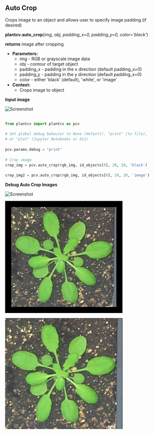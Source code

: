 ## Auto Crop

Crops image to an object and allows user to specify image padding (if desired)

**plantcv.auto_crop**(*img, obj, padding_x=0, padding_y=0, color='black'*)

**returns** image after cropping

- **Parameters:**
    - img - RGB or grayscale image data
    - obj - contour of target object 
    - padding_x - padding in the x direction (default padding_x=0)
    - padding_y - padding in the y direction (default padding_x=0)
    - color - either 'black' (default), 'white', or 'image'
- **Context:**
    - Crops image to object
    
**Input image**

![Screenshot](img/documentation_images/auto_crop/2016-05-25_1031.chamber129-camera-01.jpg)

```python

from plantcv import plantcv as pcv

# Set global debug behavior to None (default), "print" (to file), 
# or "plot" (Jupyter Notebooks or X11)

pcv.params.debug = "print"

# Crop image
crop_img = pcv.auto_crop(rgb_img, id_objects[0], 20, 20, 'black')

crop_img2 = pcv.auto_crop(rgb_img, id_objects[0], 20, 20, 'image')

```

**Debug Auto Crop Images**

![Screenshot](img/documentation_images/auto_crop/155_crop_area.jpg)

![Screenshot](img/documentation_images/auto_crop/155_auto_cropped.jpg)

![Screenshot](img/documentation_images/auto_crop/155_auto_image.jpg)

